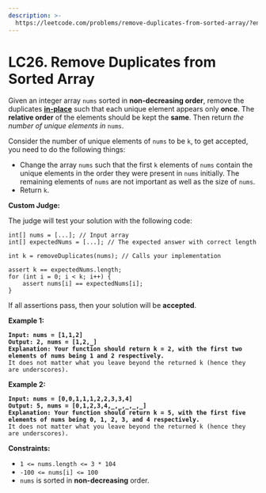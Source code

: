 ```yaml
---
description: >-
  https://leetcode.com/problems/remove-duplicates-from-sorted-array/?envType=study-plan-v2&envId=top-interview-150
---
```


# LC26. Remove Duplicates from Sorted Array

Given an integer array `nums` sorted in **non-decreasing order**, remove the duplicates [**in-place**](https://en.wikipedia.org/wiki/In-place\_algorithm) such that each unique element appears only **once**. The **relative order** of the elements should be kept the **same**. Then return _the number of unique elements in_ `nums`.

Consider the number of unique elements of `nums` to be `k`, to get accepted, you need to do the following things:

* Change the array `nums` such that the first `k` elements of `nums` contain the unique elements in the order they were present in `nums` initially. The remaining elements of `nums` are not important as well as the size of `nums`.
* Return `k`.

**Custom Judge:**

The judge will test your solution with the following code:

```
int[] nums = [...]; // Input array
int[] expectedNums = [...]; // The expected answer with correct length

int k = removeDuplicates(nums); // Calls your implementation

assert k == expectedNums.length;
for (int i = 0; i < k; i++) {
    assert nums[i] == expectedNums[i];
}
```

If all assertions pass, then your solution will be **accepted**.

**Example 1:**

<pre><code><strong>Input: nums = [1,1,2]
</strong><strong>Output: 2, nums = [1,2,_]
</strong><strong>Explanation: Your function should return k = 2, with the first two elements of nums being 1 and 2 respectively.
</strong>It does not matter what you leave beyond the returned k (hence they are underscores).
</code></pre>

**Example 2:**

<pre><code><strong>Input: nums = [0,0,1,1,1,2,2,3,3,4]
</strong><strong>Output: 5, nums = [0,1,2,3,4,_,_,_,_,_]
</strong><strong>Explanation: Your function should return k = 5, with the first five elements of nums being 0, 1, 2, 3, and 4 respectively.
</strong>It does not matter what you leave beyond the returned k (hence they are underscores).
</code></pre>

**Constraints:**

* `1 <= nums.length <= 3 * 104`
* `-100 <= nums[i] <= 100`
* `nums` is sorted in **non-decreasing** order.
